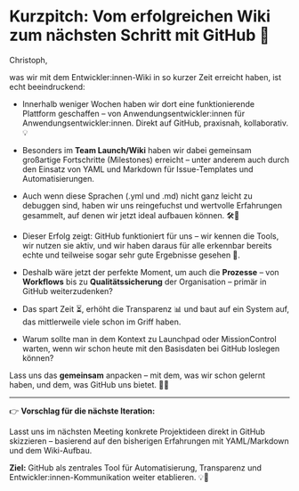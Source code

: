 # Kurzpitch: Vom erfolgreichen Wiki zum nächsten Schritt mit GitHub 🚀

Christoph,

was wir mit dem Entwickler:innen-Wiki in so kurzer Zeit erreicht haben, ist echt beeindruckend:

- Innerhalb weniger Wochen haben wir dort eine funktionierende Plattform geschaffen – von Anwendungsentwickler:innen für Anwendungsentwickler:innen. Direkt auf GitHub, praxisnah, kollaborativ. 💡

- Besonders im **Team Launch/Wiki** haben wir dabei gemeinsam großartige Fortschritte (Milestones) erreicht – unter anderem auch durch den Einsatz von YAML und Markdown für Issue-Templates und Automatisierungen.

- Auch wenn diese Sprachen (.yml und .md) nicht ganz leicht zu debuggen sind, haben wir uns reingefuchst und wertvolle Erfahrungen gesammelt, auf denen wir jetzt ideal aufbauen können. 🛠️📄

- Dieser Erfolg zeigt: GitHub funktioniert für uns – wir kennen die Tools, wir nutzen sie aktiv, und wir haben daraus für alle erkennbar bereits echte und teilweise sogar sehr gute Ergebnisse gesehen 💪.

- Deshalb wäre jetzt der perfekte Moment, um auch die  **Prozesse** – von **Workflows** bis zu **Qualitätssicherung** der Organisation – primär in GitHub weiterzudenken?

- Das spart Zeit ⏳, erhöht die Transparenz 📊 und baut auf ein System auf, das mittlerweile viele schon im Griff haben.

- Warum sollte man in dem Kontext zu Launchpad oder MissionControl warten, wenn wir schon heute mit den Basisdaten bei GitHub loslegen können?

Lass uns das **gemeinsam** anpacken – mit dem, was wir schon gelernt haben, und dem, was GitHub uns bietet. 💪😊

---

👉 **Vorschlag für die nächste Iteration:**  

Lasst uns im nächsten Meeting konkrete Projektideen direkt in GitHub skizzieren – basierend auf den bisherigen Erfahrungen mit YAML/Markdown und dem Wiki-Aufbau.  

**Ziel:** GitHub als zentrales Tool für Automatisierung, Transparenz und Entwickler:innen-Kommunikation weiter etablieren. 💡🚀
